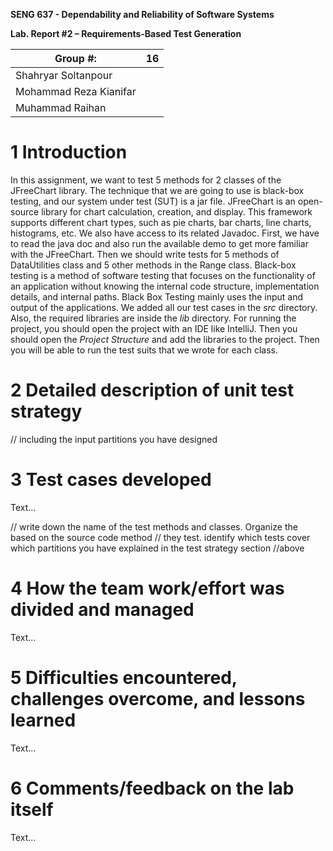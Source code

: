 **SENG 637 - Dependability and Reliability of Software Systems**

**Lab. Report \#2 – Requirements-Based Test Generation**

| Group \#:              | 16  |   
|------------------------|-----|
| Shahryar Soltanpour    |     |
| Mohammad Reza Kianifar |     |
| Muhammad Raihan        |     |

# 1 Introduction

In this assignment, we want to test 5 methods for 2 classes of the JFreeChart library.
The technique that we are going to use is black-box testing, and our system under test (SUT) is a jar file.
JFreeChart is an open-source library for chart calculation, creation, and display. This framework supports different
chart types, such as pie charts, bar charts, line charts, histograms, etc. We also have access to its related Javadoc.
First, we have to read the java doc and also run the available demo to get more familiar with the JFreeChart.
Then we should write tests for 5 methods of DataUtilities class and 5 other methods in the Range class.
Black-box testing is a method of software testing that focuses on the functionality of an application without knowing 
the internal code structure, implementation details, and internal paths. Black Box Testing mainly uses the input
and output of the applications. We added all our test cases in the _src_ directory. Also, the required libraries are
inside the _lib_ directory. For running the project, you should open the project with an IDE like IntelliJ. 
Then you should open the _Project Structure_ and add the libraries to the project. Then you will be able to run the 
test suits that we wrote for each class.

# 2 Detailed description of unit test strategy

// including the input partitions you have designed

# 3 Test cases developed

Text…

// write down the name of the test methods and classes. Organize the based on
the source code method // they test. identify which tests cover which partitions
you have explained in the test strategy section //above

# 4 How the team work/effort was divided and managed

Text…

# 5 Difficulties encountered, challenges overcome, and lessons learned

Text…

# 6 Comments/feedback on the lab itself

Text…
